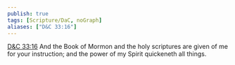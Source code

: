 ```yaml
---
publish: true
tags: [Scripture/DaC, noGraph]
aliases: ["D&C 33:16"]
---
```

[D&C 33:16](https://churchofjesuschrist.org/study/scriptures/dc-testament/dc/33?lang=eng&id=p16#p16) And the Book of Mormon and the holy scriptures are given of me for your instruction; and the power of my Spirit quickeneth all things.
